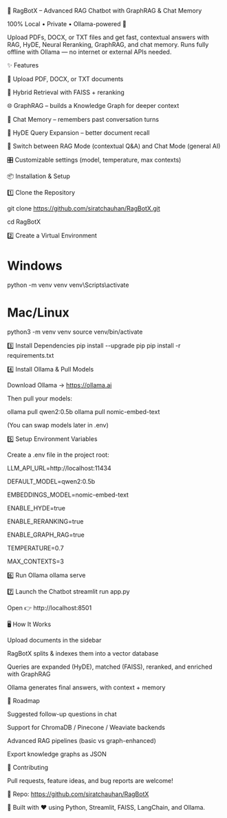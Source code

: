 🤖 RagBotX – Advanced RAG Chatbot with GraphRAG & Chat Memory

100% Local • Private • Ollama-powered 🚀

Upload PDFs, DOCX, or TXT files and get fast, contextual answers with RAG, HyDE, Neural Reranking, GraphRAG, and chat memory.
Runs fully offline with Ollama
 — no internet or external APIs needed.

✨ Features

📂 Upload PDF, DOCX, or TXT documents

🔎 Hybrid Retrieval with FAISS + reranking

🌐 GraphRAG – builds a Knowledge Graph for deeper context

🧠 Chat Memory – remembers past conversation turns

🎯 HyDE Query Expansion – better document recall

🔄 Switch between RAG Mode (contextual Q&A) and Chat Mode (general AI)

🎛️ Customizable settings (model, temperature, max contexts)

📦 Installation & Setup

1️⃣ Clone the Repository

git clone https://github.com/siratchauhan/RagBotX.git

cd RagBotX

2️⃣ Create a Virtual Environment
# Windows
python -m venv venv
venv\Scripts\activate

# Mac/Linux
python3 -m venv venv
source venv/bin/activate

3️⃣ Install Dependencies
pip install --upgrade pip
pip install -r requirements.txt

4️⃣ Install Ollama & Pull Models

Download Ollama → https://ollama.ai

Then pull your models:

ollama pull qwen2:0.5b
ollama pull nomic-embed-text


(You can swap models later in .env)

5️⃣ Setup Environment Variables

Create a .env file in the project root:

LLM_API_URL=http://localhost:11434

DEFAULT_MODEL=qwen2:0.5b

EMBEDDINGS_MODEL=nomic-embed-text

ENABLE_HYDE=true

ENABLE_RERANKING=true

ENABLE_GRAPH_RAG=true

TEMPERATURE=0.7

MAX_CONTEXTS=3

6️⃣ Run Ollama
ollama serve

7️⃣ Launch the Chatbot
streamlit run app.py


Open 👉 http://localhost:8501

🖥️ How It Works

Upload documents in the sidebar

RagBotX splits & indexes them into a vector database

Queries are expanded (HyDE), matched (FAISS), reranked, and enriched with GraphRAG

Ollama generates final answers, with context + memory

📌 Roadmap

 Suggested follow-up questions in chat

 Support for ChromaDB / Pinecone / Weaviate backends

 Advanced RAG pipelines (basic vs graph-enhanced)

 Export knowledge graphs as JSON

🤝 Contributing

Pull requests, feature ideas, and bug reports are welcome!


🔗 Repo: https://github.com/siratchauhan/RagBotX

💬 Built with ❤️ using Python, Streamlit, FAISS, LangChain, and Ollama.
